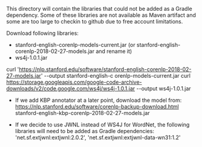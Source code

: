 
This directory will contain the libraries that could not be added as a Gradle dependency.
Some of these libraries are not available as Maven artifact and some are too large to
checkin to github due to free account limitations. 

Download following libraries:
-   stanford-english-corenlp-models-current.jar (or stanford-english-corenlp-2018-02-27-models.jar and rename it)
-   ws4j-1.0.1.jar

curl 'https://nlp.stanford.edu/software/stanford-english-corenlp-2018-02-27-models.jar' --output stanford-english-c
orenlp-models-current.jar
curl https://storage.googleapis.com/google-code-archive-downloads/v2/code.google.com/ws4j/ws4j-1.0.1.jar --output ws4j-1.0.1.jar

* If we add KBP annotator at a later point, download the model from:
https://nlp.stanford.edu/software/corenlp-backup-download.html
stanford-english-kbp-corenlp-2018-02-27-models.jar

* If we decide to use JWNL instead of WS4J for WordNet, the following libraries will need to be added as Gradle dependencies: 
'net.sf.extjwnl:extjwnl:2.0.2', 'net.sf.extjwnl:extjwnl-data-wn31:1.2'
